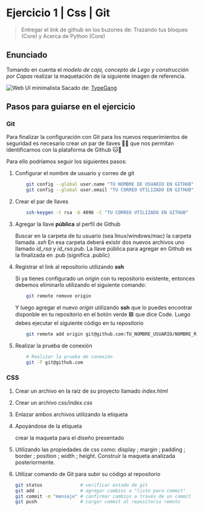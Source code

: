 # Ejercicio 1 | Css | Git 

> Entregar el link de github en los buzones de: Trazando tus bloques (Core) y Acerca de Python (Core)

## Enunciado

Tomando en cuenta el *modelo de caja, concepto de Lego y construcción por Capas* realizar la maquetación de la siguiente imagen de referencia.

![Web UI minimalista](https://typegang.com/inspiration/ui/minimal-photography-web-app/minimal-photography-web-app.jpg)
Sacado de: [TypeGang](https://typegang.com/inspiration/ui/minimal-photography-web-app/?utm_source=feed)

## Pasos para guiarse en el ejercicio

### Git

Para finalizar la configuración con Git para los nuevos requerimientos de seguridad es necesario crear un par de llaves 🔐🔑 que nos permitan identificarnos con la plataforma de Github 🐱🐙

Para ello podríamos seguir los siguientes pasos:

1. Configurar el nombre de usuario y correo de git

    ```bash
        git config --global user.name "TU NOMBRE DE USUARIO EN GITHUB"
        git config --global user.email "TU CORREO UTILIZADO EN GITHUB"
    ```

2. Crear el par de llaves

    ```bash
        ssh-keygen -t rsa -b 4096 -C "TU CORREO UTILIZADO EN GITHUB"
    ```

3. Agregar la llave **pública** al perfil de Github

    Buscar en la carpeta de tu usuario (sea linux/windows/mac) la carpeta llamada *.ssh* En esa carpeta deberá existir dos nuevos archivos uno llamado *id_rsa* y *id_rsa.pub*. La llave pública para agregar en Github es la finalizada en .pub (significa .public)

4. Registrar el link al repositorio utilizando **ssh**

    Si ya tienes configurado un *origin* con tu repositorio existente, entonces debemos eliminarlo utilizando el siguiente comando:

    ```bash
        git remote remove origin
    ```

    Y luego agregar el nuevo *origin* utilizando **ssh** que lo puedes encontrar disponble en tu repositorio en el botón verde 🟩 que dice Code. Luego debes ejecutar el siguiente código en tu repositorio

    ```bash
        git remote add origin git@github.com:TU_NOMBRE_USUARIO/NOMBRE_REPOSITORIO
    ```

5. Realizar la prueba de conexión

    ```bash
        # Realizar la prueba de conexión
        git -T git@github.com
    ```

### CSS

1. Crear un archivo en la raiz de su proyecto llamado *index.html*
2. Crear un archivo *css/index.css*
3. Enlazar ambos archivos utilizando la etiqueta *<link>*
4. Apoyándose de la etiqueta *<div>* crear la maqueta para el diseño presentado
5. Utilizando las propiedades de css como: display ; margin ; padding ; border ; position ; width ; height. Construir la maqueta analizada posteriormente.
6. Utilizar comando de Git para subir su código al repositorio

    ```bash
    git status              # verificar estado de git
    git add .               # agregar cambios a "listo para commit"
    git commit -m "mensaje" # confirmar cambios a través de un commit 
    git push                # cargar commit al repositorio remoto
    ```

